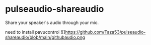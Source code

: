 # pulseaudio-shareaudio
Share your speaker's audio through your mic.

need to install pavucontrol
![]https://github.com/Taza53/pulseaudio-shareaudio/blob/main/githubaudio.png
